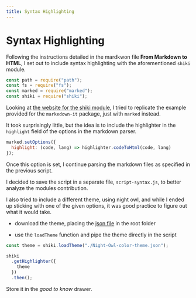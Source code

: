 ```yaml
---
title: Syntax Highlighting
---
```


# Syntax Highlighting

Following the instructions detailed in the mardkwon file **From Markdown to HTML**, I set out to include syntax highlighting with the aforementioned `shiki` module.

```js
const path = require("path");
const fs = require("fs");
const marked = require("marked");
const shiki = require("shiki");
```

Looking at [the website for the shiki module](https://shiki.matsu.io/), I tried to replicate the example provided for the `markedown-it` package, just with `marked` instead.

It took surprisingly little, but the idea is to include the highlighter in the `highlight` field of the options in the markdown parser.

```js
marked.setOptions({
  highlight: (code, lang) => highlighter.codeToHtml(code, lang)
});
```

Once this option is set, I continue parsing the markdown files as specified in the previous script.

I decided to save the script in a separate file, `script-syntax.js`, to better analyze the modules contribution.

I also tried to include a different theme, using night owl, and while I ended up sticking with one of the given options, it was good practice to figure out what it would take.

- download the theme, placing the [json file](https://github.com/sdras/night-owl-vscode-theme/blob/master/themes/Night%20Owl-color-theme.json) in the root folder

- use the `loadTheme` function and pipe the theme directly in the script

```js
const theme = shiki.loadTheme("./Night-Owl-color-theme.json");

shiki
  .getHighlighter({
    theme
  })
  .then();
```

Store it in the _good to know_ drawer.
